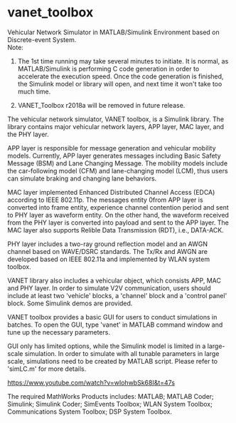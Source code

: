 # vanet_toolbox
Vehicular Network Simulator in MATLAB/Simulink Environment based on Discrete-event System.  
Note:

1. The 1st time running may take several minutes to initiate. It is normal, as MATLAB/Simulink is performing C code generation in order to accelerate the execution speed. Once the code generation is finished, the Simulink model or library will open, and next time it won't take too much time.

2. VANET_Toolbox r2018a will be removed in future release.

The vehicular network simulator, VANET toolbox, is a Simulink library. The library contains major vehicular network layers, APP layer, MAC layer, and the PHY layer.

APP layer is responsible for message generation and vehicular mobility models. Currently, APP layer generates messages including Basic Safety Message (BSM) and Lane Changing Message. The mobility models include the car-following model (CFM) and lane-changing model (LCM), thus users can simulate braking and changing lane behaviors.

MAC layer implemented Enhanced Distributed Channel Access (EDCA) according to IEEE 802.11p. The messages entity 0from APP layer is converted into frame entity, experience channel contention period and sent to PHY layer as waveform entity. On the other hand, the waveform received from the PHY layer is converted into payload and sent to the APP layer. The MAC layer also supports Relible Data Transmission (RDT), i.e., DATA-ACK.

PHY layer includes a two-ray ground reflection model and an AWGN channel based on WAVE/DSRC standards. The Tx/Rx and AWGN are developed based on IEEE 802.11a and implemented by WLAN system toolbox.

VANET library also includes a vehicular object, which consists APP, MAC and PHY layer. In order to simulate V2V communication, users should include at least two 'vehicle' blocks, a 'channel' block and a 'control panel' block. Some Simulink demos are provided.

VANET toolbox provides a basic GUI for users to conduct simulations in batches. To open the GUI, type 'vanet' in MATLAB command window and tune up the necessary parameters.

GUI only has limited options, while the Simulink model is limited in a large-scale simulation. In order to simulate with all tunable parameters in large scale, simulations need to be created by MATLAB script. Please refer to 'simLC.m' for more details.

https://www.youtube.com/watch?v=wIohwbSk68I&t=47s



The required MathWorks Products includes: 
MATLAB; 
MATLAB Coder; 
Simulink; 
Simulink Coder; 
SimEvents Toolbox; 
WLAN System Toolbox; 
Communications System Toolbox; 
DSP System Toolbox.


